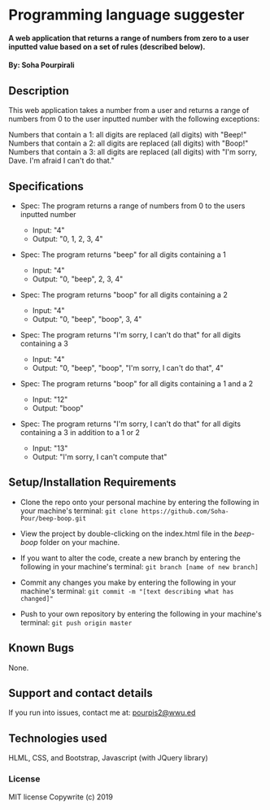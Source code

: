 # Programming language suggester

#### A web application that returns a range of numbers from zero to a user inputted value based on a set of rules (described below).

#### By: Soha Pourpirali

## Description

This web application takes a number from a user and returns a range of numbers from 0 to the user inputted number with the following exceptions:

Numbers that contain a 1: all digits are replaced (all digits) with "Beep!"
Numbers that contain a 2: all digits are replaced (all digits) with "Boop!"
Numbers that contain a 3: all digits are replaced (all digits) with "I'm sorry, Dave. I'm afraid I can't do that."

## Specifications

* Spec: The program returns a range of numbers from 0 to the users inputted number
  *  Input: "4"
  * Output: "0, 1, 2, 3, 4"


* Spec: The program returns "beep" for all digits containing a 1
  * Input: "4"
  * Output: "0, "beep", 2, 3, 4"


* Spec: The program returns "boop" for all digits containing a 2
  * Input: "4"
  * Output: "0, "beep", "boop", 3, 4"  


* Spec: The program returns "I'm sorry, I can't do that" for all digits containing a 3
  * Input: "4"
  * Output: "0, "beep", "boop", "I'm sorry, I can't do that", 4"  


* Spec: The program returns "boop" for all digits containing a 1 and a 2
  * Input: "12"
  * Output: "boop"


* Spec: The program returns "I'm sorry, I can't do that" for all digits containing a 3 in addition to a 1 or 2
  * Input: "13"
  * Output: "I'm sorry, I can't compute that"


## Setup/Installation Requirements

* Clone the repo onto your personal machine by entering the following in your machine's terminal: `git clone https://github.com/Soha-Pour/beep-boop.git`

* View the project by double-clicking on the index.html file in the *beep-boop* folder on your machine.

* If you want to alter the code, create a new branch by entering the following in your machine's terminal: `git branch [name of new branch]`

* Commit any changes you make by entering the following in your machine's terminal: `git commit -m "[text describing what has changed]"`

* Push to your own repository by entering the following in your machine's terminal: `git push origin master`

## Known Bugs

None.

## Support and contact details

If you run into issues, contact me at: pourpis2@wwu.ed

## Technologies used

HLML, CSS, and Bootstrap, Javascript (with JQuery library)

### License

MIT license
Copywrite (c) 2019

